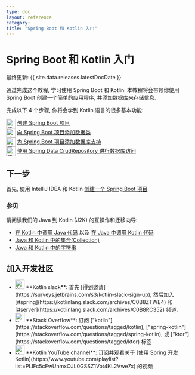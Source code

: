 ```yaml
---
type: doc
layout: reference
category: 
title: "Spring Boot 和 Kotlin 入门"
---
```


# Spring Boot 和 Kotlin 入门
[//]: # (title: Get started with Spring Boot and Kotlin)
[//]: # (description: Get started with Spring Boot and Kotlin. Create a Spring Boot application with Kotlin.)

最终更新: {{ site.data.releases.latestDocDate }}

通过完成这个教程, 学习使用 Spring Boot 和 Kotlin:
本教程将会带领你使用 Spring Boot 创建一个简单的应用程序, 并添加数据库来存储信息.

完成以下 4 个步骤, 你将会学到 Kotlin 语言的很多基本功能: 

<div style="vertical-align: middle; display: inline-flex">
    <img src="/assets/docs/images/icons/icon-1.svg" alt="第 1 步" width="25"/>
    &nbsp;
    <a href="jvm-create-project-with-spring-boot.html">创建 Spring Boot 项目</a>
</div>
<br/>
<div style="vertical-align: middle; display: inline-flex">
    <img src="/assets/docs/images/icons/icon-2.svg" alt="第 2 步" width="25"/>
    &nbsp;
    <a href="jvm-spring-boot-add-data-class.html">向 Spring Boot 项目添加数据类</a>
</div>
<br/>
<div style="vertical-align: middle; display: inline-flex">
    <img src="/assets/docs/images/icons/icon-3.svg" alt="第 3 步" width="25"/>
    &nbsp;
    <a href="jvm-spring-boot-add-db-support.html">为 Spring Boot 项目添加数据库支持</a>
</div>
<br/>
<div style="vertical-align: middle; display: inline-flex">
    <img src="/assets/docs/images/icons/icon-4.svg" alt="第 4 步" width="25"/>
    &nbsp;
    <a href="jvm-spring-boot-using-crudrepository.html">使用 Spring Data CrudRepository 进行数据库访问</a>
</div>
<br/>

## 下一步

首先, 使用 IntelliJ IDEA 和 Kotlin [创建一个 Spring Boot 项目](jvm-create-project-with-spring-boot.html).

### 参见

请阅读我们的 Java 到 Kotlin (J2K) 的互操作和迁移向导:

* [在 Kotlin 中调用 Java 代码](java-interop.html) 以及 [在 Java 中调用 Kotlin 代码](java-to-kotlin-interop.html)
* [Java 和 Kotlin 中的集合(Collection)](java-to-kotlin-collections-guide.html)
* [Java 和 Kotlin 中的字符串](java-to-kotlin-idioms-strings.html)

## 加入开发社区

* <img src="{{ url_for('asset', path='docs/images/social/slack.svg') }}" alt="Slack" width="25" style="display:inline" />
  **Kotlin slack**: 首先 [得到邀请](https://surveys.jetbrains.com/s3/kotlin-slack-sign-up), 然后加入 [#spring](https://kotlinlang.slack.com/archives/C0B8ZTWE4) 和 [#server](https://kotlinlang.slack.com/archives/C0B8RC352) 频道. 
* <img src="{{ url_for('asset', path='docs/images/social/stackoverflow.svg') }}" alt="StackOverflow" width="25" style="display:inline" />
  **Stack Overflow**: 订阅 ["kotlin"](https://stackoverflow.com/questions/tagged/kotlin), ["spring-kotlin"](https://stackoverflow.com/questions/tagged/spring-kotlin), 或 ["ktor"](https://stackoverflow.com/questions/tagged/ktor) 标签
* <img src="{{ url_for('asset', path='docs/images/social/youtube.svg') }}" alt="YouTube" width="25" style="display:inline" />
  **Kotlin YouTube channel**: 订阅并观看关于 [使用 Spring 开发 Kotlin](https://www.youtube.com/playlist?list=PLlFc5cFwUnmxOJL0GSSZ1Vot4KL2Vwe7x) 的视频
